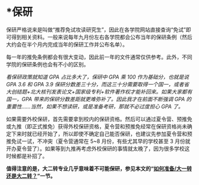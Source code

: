 # \*保研

保研严格说来是叫做“推荐免试攻读研究生”，因此在各学院网站直接查询“免试”即可得到相关资料。一般来说每年九月份左右各学院都会公布当年的保研条例（然后大约会在半个月内完成当年的保研工作并公布名单）。

每一年的推免条例都会有很大变动，因此前一年的文件通常仅供参考。此外，不同学院的保研条例也会有不小的区别。

_看保研政策就知道 GPA 占比多大了，保研中 GPA 乘 100 作为基础分，也就是说 GPA 3.6 和 GPA 3.9 保研分数差三十分，而这三十分需要取得一个国一，或者省大创结题+北大核刊发表论文+国家级专利+软件著作权才能补回来。如果大家都有国一，GPA 带来的保研分数差距就更难弥补了。因此我才在前面不断强调 GPA 的重要性……当然，如果不想读研，或是准备考研，那就不必过度担心 GPA 了。_

如果需要外校保研，首先需要拿到校内的保研资格。然后可以通过夏令营、预推免或九推（即正式推免）获得外校保研资格，夏令营和预推免经常在保研资格尚未确定下来时就已经开始了，所以即使不确定自己能否保研，也建议先参加夏令营和预推免试一试，不冲突（夏令营通常在 5~8 月份，有些尤其早的学校甚至 3 月份就开办夏令营了）。如果等到九推再考虑外校保研的事情就太晚了，因为很多学校这时候都是补招了。

**值得注意的是，大二转专业几乎意味着不可能保研，参见本文的“[如何准备/大一转还是大二转？](../如何准备/大一转还是大二转？)”一节。**
